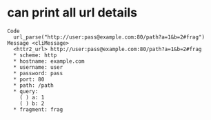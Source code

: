 # can print all url details

    Code
      url_parse("http://user:pass@example.com:80/path?a=1&b=2#frag")
    Message <cliMessage>
      <httr2_url> http://user:pass@example.com:80/path?a=1&b=2#frag
      * scheme: http
      * hostname: example.com
      * username: user
      * password: pass
      * port: 80
      * path: /path
      * query:
        ( ) a: 1
        ( ) b: 2
      * fragment: frag

